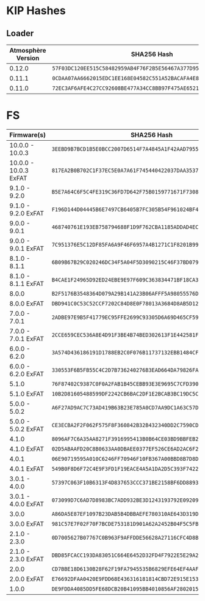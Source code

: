 # KIP Hashes

## Loader

| Atmosphère Version | SHA256 Hash                                                        |
|--------------------|--------------------------------------------------------------------|
| 0.12.0             | `57F03DC120EE515C58482959AB4F76F2B5E56467A377D9576A8BDBE22E3CA2EA` |
| 0.11.1             | `0CDAA07AA6662015EDC1EE168E04582C551A52BACAFA4E8A5D34B88BA6B7BB6C` |
| 0.11.0             | `72EC3AF6AFE4C27CC92608BE477A34CC8BB97F475AE6521353C40777DC3D3B40` |

# FS

| Firmware(s)           | SHA256 Hash                                                        | 
|-----------------------|--------------------------------------------------------------------|
| 10.0.0 - 10.0.3       | `3EEBD9B7BCD1B5E0BCC2007D6514F7A4845A1F42AAD795573FD2865DADE1C5E0` |
| 10.0.0 - 10.0.3 ExFAT | `817EA2B0B702C1F37EC5E0A7A61F745440422037DAA3537CEF4E856C40273F78` |
| 9.1.0 - 9.2.0         | `B5E7A64C6F5C4FE319C36FD7D642F75B0159771671F73082448ACE30BD6BAE89` |
| 9.1.0 - 9.2.0 ExFAT   | `F196D144D04445B6E7497CB6405B7FC305B54F961024BF432575296E4D52BC99` |
| 9.0.0 - 9.0.1         | `468740761E193EB758794688F1D9F762CBA1185ADDAD4EC3C479EC8FBFEC31DD` |
| 9.0.0 - 9.0.1 ExFAT   | `7C951376E5C12DF85FA6A9F46F6957A4B1271C1F8201B99735D8DF152E7913F1` |
| 8.1.0 - 8.1.1         | `6B09B67B29C020246DC34F5A04F5D3090215C46F37BD079442977A85B8243BA5` |
| 8.1.0 - 8.1.1 ExFAT   | `B4CAE1F24965D92ED24EBE9E97F609C363834471BF18CA375CB6A1DEB77755EA` |
| 8.0.0                 | `B2F5176B3548364D079A29B141A23B06AFFF5A98055576D5F337A621C0233CE3` |
| 8.0.0 ExFAT           | `DBD941C0C53C52CCF7202C84D8E0F78013A3684D8AB5D128096674A8F7755B3D` |
| 7.0.0 - 7.0.1         | `2ADBE97E9B5F41779EC95FFE2699C93305D6A69D465CF597D67465CD69BACCE8` |
| 7.0.0 - 7.0.1 ExFAT   | `2CCE659CEC536A8E4D91F3BE4B74BED302613F1E442581FD863708E39112DB50` |
| 6.0.0 - 6.2.0         | `3A574D436186191D1788EB2C0F076B11737132EBB1484CF906B6A8EB3B1BF459` |
| 6.0.0 - 6.2.0 ExFAT   | `330553F6B5FB55C4C2D7B736240276B3EAD664DA79826FA936F99803B6C28F3B` |
| 5.1.0                 | `76F87402C9387C0F0A2FAB1B45CEBB93E3E9695C7CFD390F00509B1204101C24` |
| 5.1.0 ExFAT           | `10B2D81605488599DF2242CB6BAC2DF1E2BCAB3BC19DC5CD63DB6FAEC0947097` |
| 5.0.0 - 5.0.2         | `A6F27AD9AC7C73AD419B63B23E785A0CD7AA9DC1A63C57D10049423DE7B77E2C` |
| 5.0.0 - 5.0.2 ExFAT   | `CE3ECBA2F2F062F575F8F360842B32B432340DD2C7590CDEFC03E51B844AE805` |
| 4.1.0                 | `8096AF7C6A35AA8271F3916995413B0B64CE03BD9BBFEB26F2B3E01C5427C69E` |
| 4.1.0 ExFAT           | `02D5ABAAFD20C8B0633AA0DBAEE0377EF526CE6AD2AC6F2CAD7180CE69E74311` |
| 4.0.1                 | `06E90719595A010C6246FF70946F10FB367A00BBD8B7D8D1F25CCE0B458D7E89` |
| 4.0.1 ExFAT           | `549B0F8D6F72C4E9F3FD1F19EACE4A5A1DA2D5C393F74224F8BC09DE4AAA4217` |
| 3.0.1 - 4.0.0         | `57397C063F10B6313F4D837653CCC371BE2158BF6DD889326648D5C83D50CECF` |
| 3.0.1 - 4.0.0 ExFAT   | `073099D7C6AD7D8983BC7ADD932BE3D1243193792E0920955DBC17F5794FDE28` |
| 3.0.0                 | `A86DA5E87EF1097B23DAB5B4DBBAEFE780310AE643D319D6A7A149B9688651A5` |
| 3.0.0 ExFAT           | `981C57E7F02F70F7BCDE753181D901A62A2452B04F5C5FB86500A2172CC44641` |
| 2.1.0 - 2.3.0         | `0D7005627B07767C0B963F9AFFDDE56628A27116CFC4D8B2AF42BDEEBF97205B` |
| 2.1.0 - 2.3.0 ExFAT   | `DBD85FCACC193DA83051C664E6452D32FD4F7922E5E29A281695B578347F8161` |
| 2.0.0                 | `CD7BBE18D6130B28F62F19FA7945535B6829EFE64EF4AAF0DF8DA19885FE4A9A` |
| 2.0.0 ExFAT           | `E76692DFAA0420E9FDD68E436316181814CBD72E915E153174332C6BEAA41FC3` |
| 1.0.0                 | `DE9FDDA4085DD5FE68DCB20B41095BB4010856AF280201552F38273B44CECD6F` |
